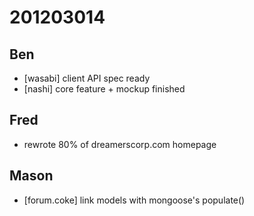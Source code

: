 # 201203014

## Ben
- [wasabi] client API spec ready
- [nashi] core feature + mockup finished



## Fred
- rewrote 80% of dreamerscorp.com homepage



## Mason
- [forum.coke] link models with mongoose's populate()
